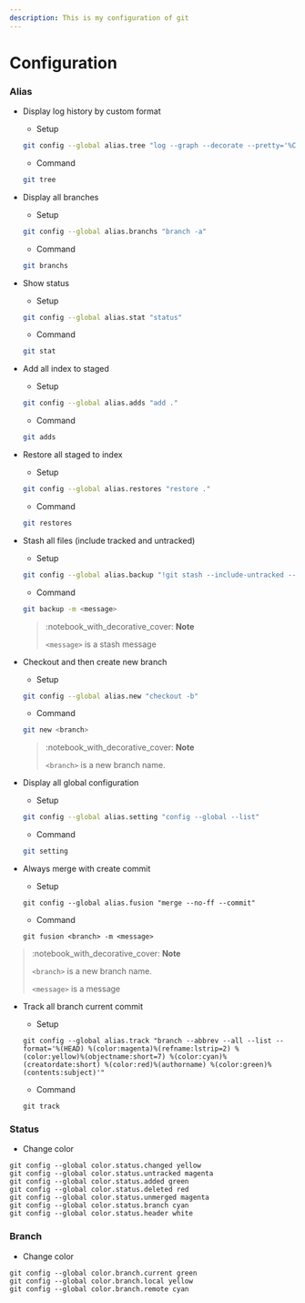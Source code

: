 ```yaml
---
description: This is my configuration of git
---
```


# Configuration

### Alias

*   Display log history by custom format

    * Setup

    ```bash
    git config --global alias.tree "log --graph --decorate --pretty='%C(yellow)%h %C(#D502FF)%d %C(cyan)%cs %C(#FF0202)<%an> %C(green)%s' --abbrev-commit --all"
    ```

    * Command

    ```bash
    git tree
    ```
*   Display all branches

    * Setup

    ```bash
    git config --global alias.branchs "branch -a"
    ```

    * Command

    ```bash
    git branchs
    ```
*   Show status

    * Setup

    ```bash
    git config --global alias.stat "status"
    ```

    * Command

    ```bash
    git stat
    ```
*   Add all index to staged

    * Setup

    ```bash
    git config --global alias.adds "add ."
    ```

    * Command

    ```bash
    git adds
    ```
*   Restore all staged to index

    * Setup

    ```bash
    git config --global alias.restores "restore ."
    ```

    * Command

    ```bash
    git restores
    ```
*   Stash all files (include tracked and untracked)

    * Setup

    ```bash
    git config --global alias.backup "!git stash --include-untracked --keep-index"
    ```

    * Command

    ```bash
    git backup -m <message>
    ```

    > :notebook\_with\_decorative\_cover: **Note**
    >
    > `<message>` is a stash message
*   Checkout and then create new branch

    * Setup

    ```bash
    git config --global alias.new "checkout -b"
    ```

    * Command

    ```bash
    git new <branch>
    ```

    > :notebook\_with\_decorative\_cover: **Note**
    >
    > `<branch>` is a new branch name.
*   Display all global configuration

    * Setup

    ```bash
    git config --global alias.setting "config --global --list"
    ```

    * Command

    ```bash
    git setting
    ```
*   Always merge with create commit

    * Setup

    ```
    git config --global alias.fusion "merge --no-ff --commit"
    ```

    * Command

    ```
    git fusion <branch> -m <message>
    ```

   > :notebook\_with\_decorative\_cover: **Note**
   >
   > `<branch>` is a new branch name.
   >
   > `<message>` is a message

*   Track all branch current commit

    * Setup

    ```
    git config --global alias.track "branch --abbrev --all --list --format='%(HEAD) %(color:magenta)%(refname:lstrip=2) %(color:yellow)%(objectname:short=7) %(color:cyan)%(creatordate:short) %(color:red)%(authorname) %(color:green)%(contents:subject)'"
    ```

    * Command

    ```
    git track
    ```

### Status

* Change color

```
git config --global color.status.changed yellow
git config --global color.status.untracked magenta
git config --global color.status.added green
git config --global color.status.deleted red
git config --global color.status.unmerged magenta
git config --global color.status.branch cyan
git config --global color.status.header white
```

### Branch

* Change color

```
git config --global color.branch.current green
git config --global color.branch.local yellow
git config --global color.branch.remote cyan
```
